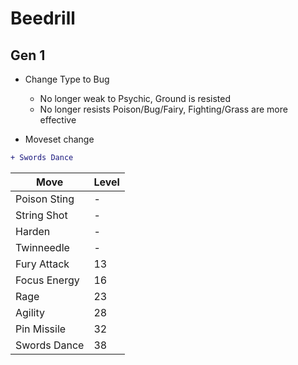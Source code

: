 # Beedrill
## Gen 1
- Change Type to Bug
  - No longer weak to Psychic, Ground is resisted
  - No longer resists Poison/Bug/Fairy, Fighting/Grass are more effective
  
 - Moveset change
```diff
+ Swords Dance
```

|Move|Level|
|----|-----|
|Poison Sting|-|
|String Shot|-|
|Harden|-|
|Twinneedle|-|
|Fury Attack|13|
|Focus Energy|16|
|Rage|23|
|Agility|28|
|Pin Missile|32|
|Swords Dance|38|
